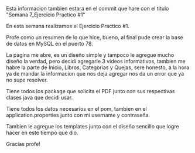 Esta informacion tambien estara en el commit que hare con el titulo "Semana 7_Ejercicio Practico #1"

En esta semana realizamos el Ejercicio Practico #1.

Profe como un resumen de lo que hice, bueno, al final pude crear la base de datos en MySQL en el puerto 78.

La pagina me abre, es un diseño simple y tampoco le agregue mucho diseño la verdad, pero decidi agregarle 3 videos informativos, tambien me habre la parte de Inicio, Libros, Categorias y Quejas, sere honesto, a la hora ya de mandar la informacion que nos deja agregar nos da un error que ya no supe resolver.

Tiene todos los package que solicita el PDF junto con sus respectivas clases java que decidi usar.

Tiene todos los datos necesarios en el pom, tambien en el application.properties junto con mi username y contraseña.

Tambien le agregue los templates junto con el diseño sencillo que logre hacer en este tiempo que dio.

Gracias profe!
